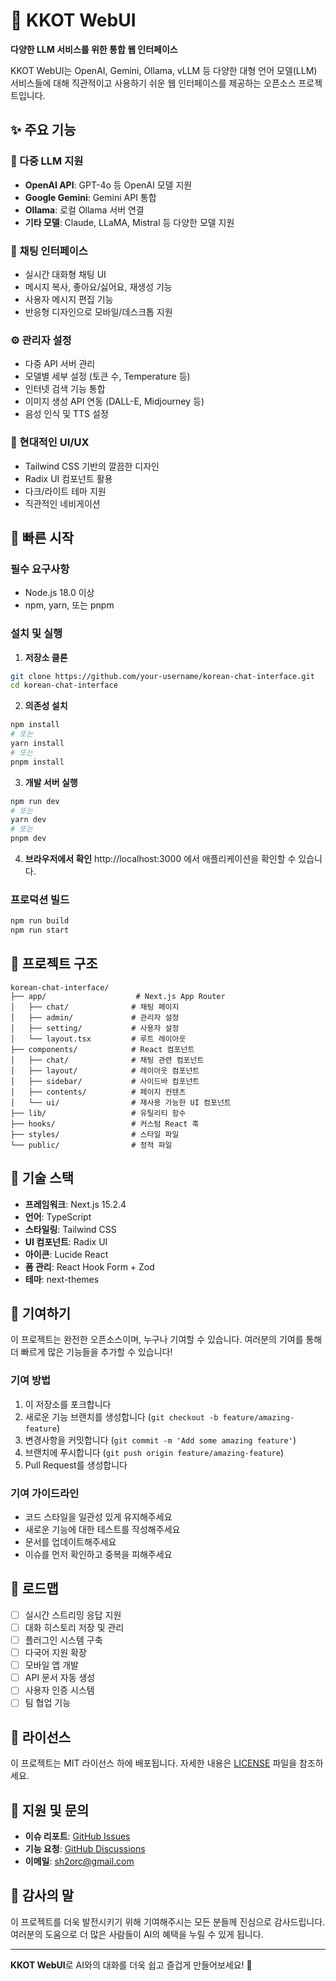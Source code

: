 # 🌸 KKOT WebUI

**다양한 LLM 서비스를 위한 통합 웹 인터페이스**

KKOT WebUI는 OpenAI, Gemini, Ollama, vLLM 등 다양한 대형 언어 모델(LLM) 서비스들에 대해 직관적이고 사용하기 쉬운 웹 인터페이스를 제공하는 오픈소스 프로젝트입니다.

## ✨ 주요 기능

### 🤖 다중 LLM 지원
- **OpenAI API**: GPT-4o 등 OpenAI 모델 지원
- **Google Gemini**: Gemini API 통합
- **Ollama**: 로컬 Ollama 서버 연결
- **기타 모델**: Claude, LLaMA, Mistral 등 다양한 모델 지원

### 💬 채팅 인터페이스
- 실시간 대화형 채팅 UI
- 메시지 복사, 좋아요/싫어요, 재생성 기능
- 사용자 메시지 편집 기능
- 반응형 디자인으로 모바일/데스크톱 지원

### ⚙️ 관리자 설정
- 다중 API 서버 관리
- 모델별 세부 설정 (토큰 수, Temperature 등)
- 인터넷 검색 기능 통합
- 이미지 생성 API 연동 (DALL-E, Midjourney 등)
- 음성 인식 및 TTS 설정

### 🎨 현대적인 UI/UX
- Tailwind CSS 기반의 깔끔한 디자인
- Radix UI 컴포넌트 활용
- 다크/라이트 테마 지원
- 직관적인 네비게이션

## 🚀 빠른 시작

### 필수 요구사항
- Node.js 18.0 이상
- npm, yarn, 또는 pnpm

### 설치 및 실행

1. **저장소 클론**
```bash
git clone https://github.com/your-username/korean-chat-interface.git
cd korean-chat-interface
```

2. **의존성 설치**
```bash
npm install
# 또는
yarn install
# 또는
pnpm install
```

3. **개발 서버 실행**
```bash
npm run dev
# 또는
yarn dev
# 또는
pnpm dev
```

4. **브라우저에서 확인**
http://localhost:3000 에서 애플리케이션을 확인할 수 있습니다.

### 프로덕션 빌드

```bash
npm run build
npm run start
```

## 📁 프로젝트 구조

```
korean-chat-interface/
├── app/                    # Next.js App Router
│   ├── chat/              # 채팅 페이지
│   ├── admin/             # 관리자 설정
│   ├── setting/           # 사용자 설정
│   └── layout.tsx         # 루트 레이아웃
├── components/            # React 컴포넌트
│   ├── chat/              # 채팅 관련 컴포넌트
│   ├── layout/            # 레이아웃 컴포넌트
│   ├── sidebar/           # 사이드바 컴포넌트
│   ├── contents/          # 페이지 컨텐츠
│   └── ui/                # 재사용 가능한 UI 컴포넌트
├── lib/                   # 유틸리티 함수
├── hooks/                 # 커스텀 React 훅
├── styles/                # 스타일 파일
└── public/                # 정적 파일
```

## 🔧 기술 스택

- **프레임워크**: Next.js 15.2.4
- **언어**: TypeScript
- **스타일링**: Tailwind CSS
- **UI 컴포넌트**: Radix UI
- **아이콘**: Lucide React
- **폼 관리**: React Hook Form + Zod
- **테마**: next-themes

## 🌟 기여하기

이 프로젝트는 완전한 오픈소스이며, 누구나 기여할 수 있습니다. 여러분의 기여를 통해 더 빠르게 많은 기능들을 추가할 수 있습니다!

### 기여 방법

1. 이 저장소를 포크합니다
2. 새로운 기능 브랜치를 생성합니다 (`git checkout -b feature/amazing-feature`)
3. 변경사항을 커밋합니다 (`git commit -m 'Add some amazing feature'`)
4. 브랜치에 푸시합니다 (`git push origin feature/amazing-feature`)
5. Pull Request를 생성합니다

### 기여 가이드라인

- 코드 스타일을 일관성 있게 유지해주세요
- 새로운 기능에 대한 테스트를 작성해주세요
- 문서를 업데이트해주세요
- 이슈를 먼저 확인하고 중복을 피해주세요

## 🎯 로드맵

- [ ] 실시간 스트리밍 응답 지원
- [ ] 대화 히스토리 저장 및 관리
- [ ] 플러그인 시스템 구축
- [ ] 다국어 지원 확장
- [ ] 모바일 앱 개발
- [ ] API 문서 자동 생성
- [ ] 사용자 인증 시스템
- [ ] 팀 협업 기능

## 📄 라이선스

이 프로젝트는 MIT 라이선스 하에 배포됩니다. 자세한 내용은 [LICENSE](LICENSE) 파일을 참조하세요.

## 🤝 지원 및 문의

- **이슈 리포트**: [GitHub Issues](https://github.com/sh2orc/kkot-webui/issues)
- **기능 요청**: [GitHub Discussions](https://github.com/sh2orc/kkot-webui)
- **이메일**: sh2orc@gmail.com

## 🙏 감사의 말

이 프로젝트를 더욱 발전시키기 위해 기여해주시는 모든 분들께 진심으로 감사드립니다. 여러분의 도움으로 더 많은 사람들이 AI의 혜택을 누릴 수 있게 됩니다.

---

**KKOT WebUI**로 AI와의 대화를 더욱 쉽고 즐겁게 만들어보세요! 🚀 